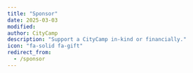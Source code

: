 ```yaml
---
title: "Sponsor"
date: 2025-03-03
modified: 
author: CityCamp
description: "Support a CityCamp in-kind or financially."
icon: "fa-solid fa-gift"
redirect_from:
  - /sponsor
---
```

